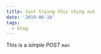 ```yaml
---
title: Just trying this thing out
date: '2019-06-18'
tags:
  - blog
---
```


This is a _simple_ *POST* `man`

